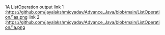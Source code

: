 1A ListOperation output 
link 1 :https://github.com/jayalakshmicyadav/Advance_Java/blob/main/ListOperation/1aa.png
link 2 :https://github.com/jayalakshmicyadav/Advance_Java/blob/main/ListOperation/1a.png
